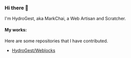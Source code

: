 ### Hi there 👋

I'm HydroGest, aka MarkChai, a Web Artisan and Scratcher.

#### My works:
Here are some repositories that I have contributed.

- [HydroGest/Weblocks](HydroGest/Weblocks)
